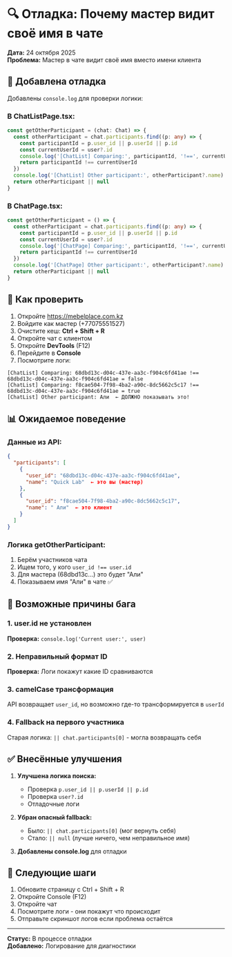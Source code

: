 # 🔍 Отладка: Почему мастер видит своё имя в чате

**Дата:** 24 октября 2025  
**Проблема:** Мастер в чате видит своё имя вместо имени клиента

## 🧪 Добавлена отладка

Добавлены `console.log` для проверки логики:

### В ChatListPage.tsx:
```typescript
const getOtherParticipant = (chat: Chat) => {
  const otherParticipant = chat.participants.find((p: any) => {
    const participantId = p.user_id || p.userId || p.id
    const currentUserId = user?.id
    console.log('[ChatList] Comparing:', participantId, '!==', currentUserId)
    return participantId !== currentUserId
  })
  console.log('[ChatList] Other participant:', otherParticipant?.name)
  return otherParticipant || null
}
```

### В ChatPage.tsx:
```typescript
const getOtherParticipant = () => {
  const otherParticipant = chat.participants.find((p: any) => {
    const participantId = p.user_id || p.userId || p.id
    const currentUserId = user?.id
    console.log('[ChatPage] Comparing:', participantId, '!==', currentUserId)
    return participantId !== currentUserId
  })
  console.log('[ChatPage] Other participant:', otherParticipant?.name)
  return otherParticipant || null
}
```

## 🔧 Как проверить

1. Откройте https://mebelplace.com.kz
2. Войдите как мастер (+77075551527)
3. Очистите кеш: **Ctrl + Shift + R**
4. Откройте чат с клиентом
5. Откройте **DevTools** (F12)
6. Перейдите в **Console**
7. Посмотрите логи:

```
[ChatList] Comparing: 68dbd13c-d04c-437e-aa3c-f904c6fd41ae !== 68dbd13c-d04c-437e-aa3c-f904c6fd41ae = false
[ChatList] Comparing: f8cae504-7f98-4ba2-a90c-8dc5662c5c17 !== 68dbd13c-d04c-437e-aa3c-f904c6fd41ae = true
[ChatList] Other participant: Али  ← ДОЛЖНО показывать это!
```

## 📊 Ожидаемое поведение

### Данные из API:
```json
{
  "participants": [
    {
      "user_id": "68dbd13c-d04c-437e-aa3c-f904c6fd41ae",
      "name": "Quick Lab"  ← это вы (мастер)
    },
    {
      "user_id": "f8cae504-7f98-4ba2-a90c-8dc5662c5c17",
      "name": " Али"  ← это клиент
    }
  ]
}
```

### Логика getOtherParticipant:

1. Берём участников чата
2. Ищем того, у кого `user_id !== user.id`
3. Для мастера (68dbd13c...) это будет "Али"
4. Показываем имя "Али" в чате ✅

## 🐛 Возможные причины бага

### 1. user.id не установлен
**Проверка:** `console.log('Current user:', user)`

### 2. Неправильный формат ID
**Проверка:** Логи покажут какие ID сравниваются

### 3. camelCase трансформация
API возвращает `user_id`, но возможно где-то трансформируется в `userId`

### 4. Fallback на первого участника
Старая логика: `|| chat.participants[0]` - могла возвращать себя

## ✅ Внесённые улучшения

1. **Улучшена логика поиска:**
   - Проверка `p.user_id || p.userId || p.id`
   - Проверка `user?.id`
   - Отладочные логи

2. **Убран опасный fallback:**
   - Было: `|| chat.participants[0]` (мог вернуть себя)
   - Стало: `|| null` (лучше ничего, чем неправильное имя)

3. **Добавлены console.log** для отладки

## 📝 Следующие шаги

1. Обновите страницу с Ctrl + Shift + R
2. Откройте Console (F12)
3. Откройте чат
4. Посмотрите логи - они покажут что происходит
5. Отправьте скриншот логов если проблема остаётся

---

**Статус:** В процессе отладки  
**Добавлено:** Логирование для диагностики

